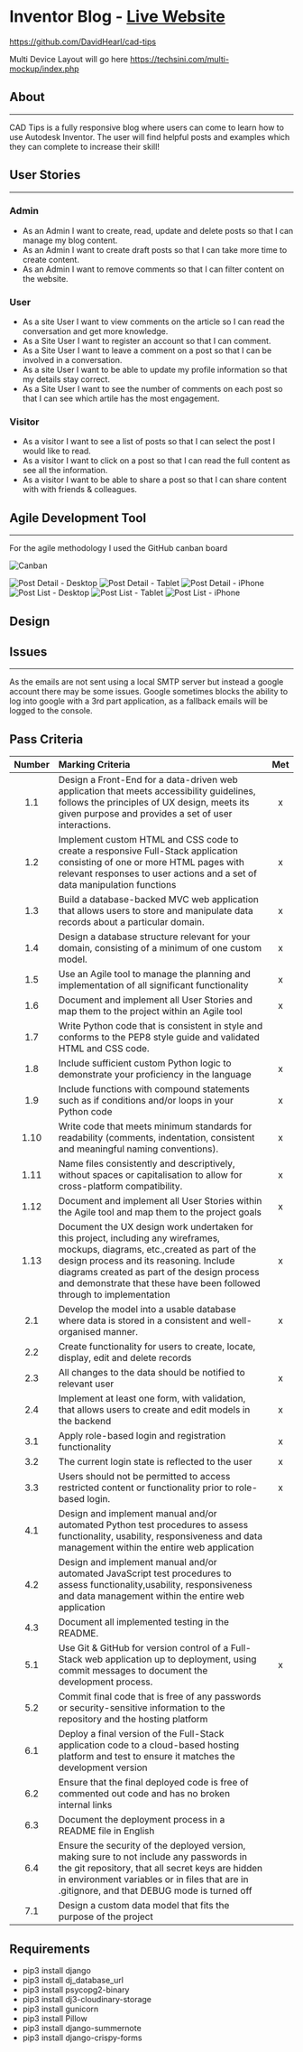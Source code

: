 # Inventor Blog - [Live Website](https://cad-tips.herokuapp.com/)

https://github.com/DavidHearl/cad-tips

Multi Device Layout will go here
https://techsini.com/multi-mockup/index.php

## About
---

CAD Tips is a fully responsive blog where users can come to learn how to use Autodesk Inventor.
The user will find helpful posts and examples which they can complete to increase their skill!

## User Stories
---

### Admin

- As an Admin I want to create, read, update and delete posts so that I can manage my blog content.
- As an Admin I want to create draft posts so that I can take more time to create content.
- As an Admin I want to remove comments so that I can filter content on the website.

### User

- As a site User I want to view comments on the article so I can read the conversation and get more knowledge.
- As a Site User I want to register an account so that I can comment.
- As a Site User I want to leave a comment on a post so that I can be involved in a conversation.
- As a site User I want to be able to update my profile information so that my details stay correct.
- As a Site User I want to see the number of comments on each post so that I can see which artile has the most engagement.

### Visitor

- As a visitor I want to see a list of posts so that I can select the post I would like to read.
- As a visitor I want to click on a post so that I can read the full content as see all the information.
- As a visitor I want to be able to share a post so that I can share content with with friends & colleagues.

## Agile Development Tool
---

For the agile methodology I used the GitHub canban board 

![Canban](./media/Readme/Canban%20Board.PNG)


![Post Detail - Desktop](./media/Readme/Post%20Detail%20-%20Desktop.png)
![Post Detail - Tablet](./media/Readme/Post%20List%20-%20Tablet.png)
![Post Detail - iPhone](./media/Readme/Post%20Detail%20-%20iPhone.png)
![Post List - Desktop](./media/Readme/Post%20List%20-%20Desktop.png)
![Post List - Tablet](./media/Readme/Post%20List%20-%20Tablet.png)
![Post List - iPhone](./media/Readme/Post%20List%20-%20iPhone.png)

## Design



## Issues
---

As the emails are not sent using a local SMTP server but instead a google account there may be some issues. 
Google sometimes blocks the ability to log into google with a 3rd part application, as a fallback emails will be logged to the console.

## Pass Criteria

| Number | Marking Criteria | Met |
|:-:|:----------|:---:|
|1.1|Design a Front-End for a data-driven web application that meets accessibility guidelines, follows the principles of UX design, meets its given purpose and provides a set of user interactions.|x|
|1.2|Implement custom HTML and CSS code to create a responsive Full-Stack application consisting of one or more HTML pages with relevant responses to user actions and a set of data manipulation functions|x|
|1.3|Build a database-backed MVC web application that allows users to store and manipulate data records about a particular domain.|x|
|1.4|Design a database structure relevant for your domain, consisting of a minimum of one custom model.|x|
|1.5|Use an Agile tool to manage the planning and implementation of all significant functionality|x|
|1.6|Document and implement all User Stories and map them to the project within an Agile tool|x|
|1.7|Write Python code that is consistent in style and conforms to the PEP8 style guide and validated HTML and CSS code.||
|1.8|Include sufficient custom Python logic to demonstrate your proficiency in the language|x|
|1.9|Include functions with compound statements such as if conditions and/or loops in your Python code|x|
|1.10|Write code that meets minimum standards for readability (comments, indentation, consistent and meaningful naming conventions).|x|
|1.11|Name files consistently and descriptively, without spaces or capitalisation to allow for cross-platform compatibility.|x|
|1.12|Document and implement all User Stories within the Agile tool and map them to the project goals|x|
|1.13|Document the UX design work undertaken for this project, including any wireframes, mockups, diagrams, etc.,created as part of the design process and its reasoning. Include diagrams created as part of the design process and demonstrate that these have been followed through to implementation|x|
|2.1|Develop the model into a usable database where data is stored in a consistent and well-organised manner.|x|
|2.2|Create functionality for users to create, locate, display, edit and delete records||
|2.3|All changes to the data should be notified to relevant user|x|
|2.4|Implement at least one form, with validation, that allows users to create and edit models in the backend|x|
|3.1|Apply role-based login and registration functionality|x|
|3.2|The current login state is reflected to the user|x|
|3.3|Users should not be permitted to access restricted content or functionality prior to role-based login.|x|
|4.1|Design and implement manual and/or automated Python test procedures to assess functionality, usability, responsiveness and data management within the entire web application||
|4.2|Design and implement manual and/or automated JavaScript test procedures to assess functionality,usability, responsiveness and data management within the entire web application||
|4.3|Document all implemented testing in the README.||
|5.1|Use Git & GitHub for version control of a Full-Stack web application up to deployment, using commit messages to document the development process.|x|
|5.2|Commit final code that is free of any passwords or security-sensitive information to the repository and the hosting platform||
|6.1|Deploy a final version of the Full-Stack application code to a cloud-based hosting platform and test to ensure it matches the development version||
|6.2|Ensure that the final deployed code is free of commented out code and has no broken internal links||
|6.3|Document the deployment process in a README file in English||
|6.4|Ensure the security of the deployed version, making sure to not include any passwords in the git repository, that all secret keys are hidden in environment variables or in files that are in .gitignore, and that DEBUG mode is turned off||
|7.1|Design a custom data model that fits the purpose of the project||


## Requirements

- pip3 install django
- pip3 install dj_database_url
- pip3 install psycopg2-binary
- pip3 install dj3-cloudinary-storage
- pip3 install gunicorn
- pip3 install Pillow
- pip3 install django-summernote
- pip3 install django-crispy-forms